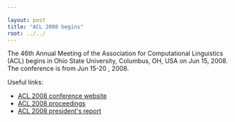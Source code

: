 ```yaml
---

layout: post
title: "ACL 2008 begins"
root: ../../
---
```


The 46th Annual Meeting of the Association for Computational Linguistics (ACL) begins in Ohio State University, Columbus, OH, USA on Jun 15, 2008. The conference is from Jun 15-20 , 2008.

Useful links:

-   [ACL 2008 conference website](http://www.ling.ohio-state.edu/acl08/)
-   [ACL 2008 proceedings](http://aclweb.org/anthology-new/P/P08/)
-   [ACL 2008 president's report](http://www.naacl.org/archives/2008-naacl-president-rpt.pdf)


